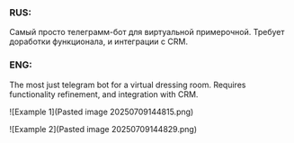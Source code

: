 ### RUS:
Самый просто телеграмм-бот для виртуальной примерочной. Требует доработки функционала, и интеграции с CRM.

### ENG:
The most just telegram bot for a virtual dressing room. Requires functionality refinement, and integration with CRM.

![Example 1](Pasted image 20250709144815.png)

![Example 2](Pasted image 20250709144829.png)
